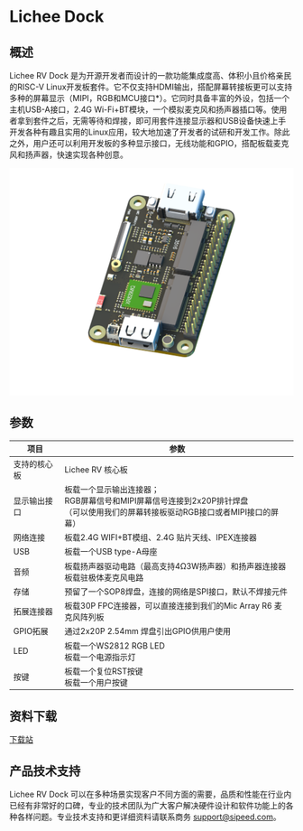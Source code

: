 # Lichee Dock

## 概述
Lichee RV Dock 是为开源开发者而设计的一款功能集成度高、体积小且价格亲民的RISC-V Linux开发板套件。它不仅支持HDMI输出，搭配屏幕转接板更可以支持多种的屏幕显示（MIPI，RGB和MCU接口*）。它同时具备丰富的外设，包括一个主机USB-A接口，2.4G Wi-Fi+BT模块，一个模拟麦克风和扬声器插口等。使用者拿到套件之后，无需等待和焊接，即可用套件连接显示器和USB设备快速上手开发各种有趣且实用的Linux应用，较大地加速了开发者的试研和开发工作。除此之外，用户还可以利用开发板的多种显示接口，无线功能和GPIO，搭配板载麦克风和扬声器，快速实现各种创意。

![外观图](./../assets/RV/RV-Dock.png)

## 参数

| 项目 | 参数 |
| --- | --- |
|支持的核心板 | Lichee RV 核心板 |
| 显示输出接口 | 板载一个显示输出连接器；<br>RGB屏幕信号和MIPI屏幕信号连接到2x20P排针焊盘 <br>（可以使用我们的屏幕转接板驱动RGB接口或者MIPI接口的屏幕） |
| 网络连接 | 板载2.4G WIFI+BT模组、2.4G 贴片天线、IPEX连接器 |
| USB | 板载一个USB type-A母座 |
| 音频 | 板载扬声器驱动电路（最高支持4Ω3W扬声器）和扬声器连接器<br>板载驻极体麦克风电路 |
| 存储 | 预留了一个SOP8焊盘，连接的网络是SPI接口，默认不焊接元件 |
| 拓展连接器 | 板载30P FPC连接器，可以直接连接到我们的Mic Array R6 麦克风阵列板 |
| GPIO拓展 | 通过2x20P 2.54mm 焊盘引出GPIO供用户使用 |
| LED | 板载一个WS2812 RGB LED<br>板载一个电源指示灯 |
| 按键 | 板载一个复位RST按键<br>板载一个用户按键 |


## 资料下载

[下载站](https://dl.sipeed.com/shareURL/LICHEE/D1/Lichee_RV-Dock)

## 产品技术支持
Lichee RV Dock 可以在多种场景实现客户不同方面的需要，品质和性能在行业内已经有非常好的口碑，专业的技术团队为广大客户解决硬件设计和软件功能上的各种各样问题。专业技术支持和更详细资料请联系商务 support@sipeed.com。